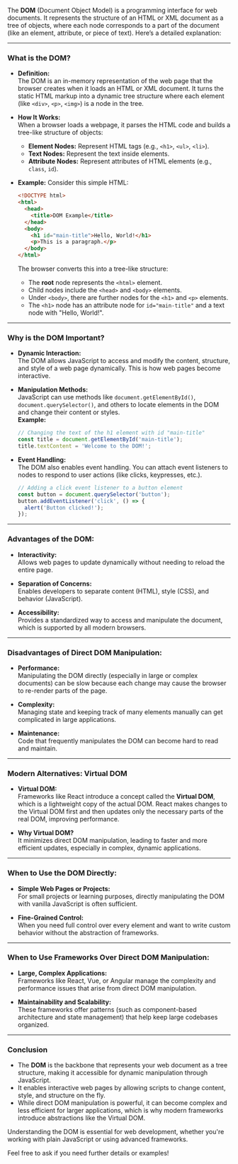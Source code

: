The **DOM** (Document Object Model) is a programming interface for web documents. It represents the structure of an HTML or XML document as a tree of objects, where each node corresponds to a part of the document (like an element, attribute, or piece of text). Here’s a detailed explanation:

---

### **What is the DOM?**

- **Definition:**  
  The DOM is an in-memory representation of the web page that the browser creates when it loads an HTML or XML document. It turns the static HTML markup into a dynamic tree structure where each element (like `<div>`, `<p>`, `<img>`) is a node in the tree.

- **How It Works:**  
  When a browser loads a webpage, it parses the HTML code and builds a tree-like structure of objects:
  - **Element Nodes:** Represent HTML tags (e.g., `<h1>`, `<ul>`, `<li>`).
  - **Text Nodes:** Represent the text inside elements.
  - **Attribute Nodes:** Represent attributes of HTML elements (e.g., `class`, `id`).

- **Example:**
  Consider this simple HTML:
  ```html
  <!DOCTYPE html>
  <html>
    <head>
      <title>DOM Example</title>
    </head>
    <body>
      <h1 id="main-title">Hello, World!</h1>
      <p>This is a paragraph.</p>
    </body>
  </html>
  ```
  The browser converts this into a tree-like structure:
  - The **root** node represents the `<html>` element.
  - Child nodes include the `<head>` and `<body>` elements.
  - Under `<body>`, there are further nodes for the `<h1>` and `<p>` elements.
  - The `<h1>` node has an attribute node for `id="main-title"` and a text node with "Hello, World!".

---

### **Why is the DOM Important?**

- **Dynamic Interaction:**  
  The DOM allows JavaScript to access and modify the content, structure, and style of a web page dynamically. This is how web pages become interactive.
  
- **Manipulation Methods:**  
  JavaScript can use methods like `document.getElementById()`, `document.querySelector()`, and others to locate elements in the DOM and change their content or styles.  
  **Example:**
  ```javascript
  // Changing the text of the h1 element with id "main-title"
  const title = document.getElementById('main-title');
  title.textContent = 'Welcome to the DOM!';
  ```

- **Event Handling:**  
  The DOM also enables event handling. You can attach event listeners to nodes to respond to user actions (like clicks, keypresses, etc.).
  ```javascript
  // Adding a click event listener to a button element
  const button = document.querySelector('button');
  button.addEventListener('click', () => {
    alert('Button clicked!');
  });
  ```

---

### **Advantages of the DOM:**

- **Interactivity:**  
  Allows web pages to update dynamically without needing to reload the entire page.
  
- **Separation of Concerns:**  
  Enables developers to separate content (HTML), style (CSS), and behavior (JavaScript).
  
- **Accessibility:**  
  Provides a standardized way to access and manipulate the document, which is supported by all modern browsers.

---

### **Disadvantages of Direct DOM Manipulation:**

- **Performance:**  
  Manipulating the DOM directly (especially in large or complex documents) can be slow because each change may cause the browser to re-render parts of the page.
  
- **Complexity:**  
  Managing state and keeping track of many elements manually can get complicated in large applications.
  
- **Maintenance:**  
  Code that frequently manipulates the DOM can become hard to read and maintain.

---

### **Modern Alternatives: Virtual DOM**

- **Virtual DOM:**  
  Frameworks like React introduce a concept called the **Virtual DOM**, which is a lightweight copy of the actual DOM. React makes changes to the Virtual DOM first and then updates only the necessary parts of the real DOM, improving performance.
  
- **Why Virtual DOM?**  
  It minimizes direct DOM manipulation, leading to faster and more efficient updates, especially in complex, dynamic applications.

---

### **When to Use the DOM Directly:**

- **Simple Web Pages or Projects:**  
  For small projects or learning purposes, directly manipulating the DOM with vanilla JavaScript is often sufficient.
  
- **Fine-Grained Control:**  
  When you need full control over every element and want to write custom behavior without the abstraction of frameworks.

---

### **When to Use Frameworks Over Direct DOM Manipulation:**

- **Large, Complex Applications:**  
  Frameworks like React, Vue, or Angular manage the complexity and performance issues that arise from direct DOM manipulation.
  
- **Maintainability and Scalability:**  
  These frameworks offer patterns (such as component-based architecture and state management) that help keep large codebases organized.

---

### **Conclusion**

- The **DOM** is the backbone that represents your web document as a tree structure, making it accessible for dynamic manipulation through JavaScript.
- It enables interactive web pages by allowing scripts to change content, style, and structure on the fly.
- While direct DOM manipulation is powerful, it can become complex and less efficient for larger applications, which is why modern frameworks introduce abstractions like the Virtual DOM.

Understanding the DOM is essential for web development, whether you're working with plain JavaScript or using advanced frameworks.

Feel free to ask if you need further details or examples!